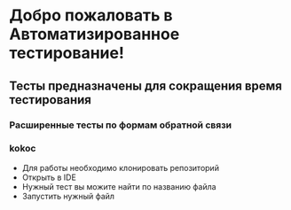 # Добро пожаловать в Автоматизированное тестирование!
## Тесты предназначены для сокращения время тестирования
### Расширенные тесты по формам обратной связи
### kokoc
- Для работы необходимо клонировать репозиторий
- Открыть в IDE
- Нужный тест вы можите найти по названию файла
- Запустить нужный файл
